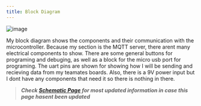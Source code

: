 ```yaml
---
title: Block Diagram
---
```


![image](https://github.com/user-attachments/assets/b07df68b-2d80-406e-a467-5b2dceabf23d)

My block diagram shows the components and their communication with the microcontroller. Because my section is the MQTT server, there arent many electrical components to show. There are some general buttons for programing and debuging, as well as a block for the micro usb port for programing. The uart pins are shown for showing how I will be sending and recieving data from my teamates boards. Also, there is a 9V power input but I dont have any components that need it so there is nothing in there.

>***Check [Schematic Page](Schematic-&-BOM.md) for most updated information in case this page hasent been updated***

